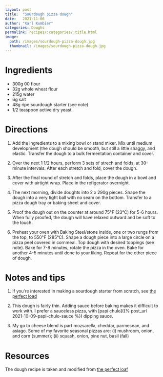 ```yaml
---
layout: post
title:  "Sourdough pizza dough"
date:   2021-11-06
author: "Karl Kumbier"
categories: Doughs
permalink: recipes/:categories/:title.html
image:
  path: /images/sourdough-pizza-dough.jpg
  thumbnail: /images/sourdough-pizza-dough.jpg
---
```


# Ingredients

* 300g 00 flour
* 32g whole wheat flour
* 215g water
* 6g salt
* 48g ripe sourdough starter (see note)
* 1/2 teaspoon active dry yeast

# Directions

1. Add the ingredients to a mixing bowl or stand mixer. Mix until medium
   development (the dough should be smooth, but still a little shaggy, and
elastic. Transfer the dough to a bulk fermentation container and cover.

2. Over the next 1 1/2 hours, perform 3 sets of strech and folds, at 30-minute
   intervals. After each stretch and fold, cover the dough.  

3. After the final round of stretch and folds, place the dough in a bowl and
   cover with airtight wrap. Place in the refigerator overnight. 

4. The next morning, divide doughts into 2 x 290g pieces. Shape the dough into a
   very tight ball with no seam on the bottom. Transfer to a pizza dough tray or
baking sheet and cover.  

5. Proof the dough out on the counter at around 75°F (23°C) for 5-6 hours. When
   fully proofed, the dough will have relaxed outward and be soft to the touch.

6. Preheat your oven with Baking Steel/stone inside, one or two rungs from the
   top, to 550°F (285°C). Shape a dough piece into a large circle on a pizza
peel covered in cornmeal. Top dough with desired toppings (see note). Bake for
7-8 minutes, rotate the pizza in the oven. Bake for another 4-5 minutes until
done to your liking. Repeat for the other piece of dough.

# Notes and tips

1. If you're interested in making a sourdough starter from scratch, see [the
   perfect
load](https://www.theperfectloaf.com/7-easy-steps-making-incredible-sourdough-starter-scratch/)

2. This dough is fairly thin. Adding sauce before baking makes it difficult to
   work with. I prefer a sauceless pizza, with [papi chulo]({% post_url
2021-10-09-papi-chulo-sauce %}) dipping sauce. 

3. My go to cheese blend is part mozsarella, cheddar, parmesean, and asiago.
   Some of my favorite seasonal pizzas are: (i) mushroom, onion, and corn
(summer); (ii) squash, onion, pine nut, basil (fall)

# Resources

The dough recipe is taken and modified from [the perfect
loaf](https://www.theperfectloaf.com/sourdough-pizza-dough-and-recipes/)
